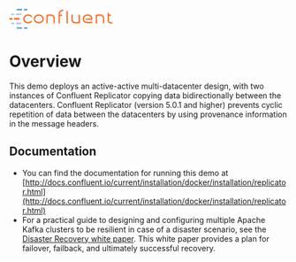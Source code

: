 ![image](images/confluent-logo-300-2.png)

# Overview

This demo deploys an active-active multi-datacenter design, with two instances of Confluent Replicator copying data bidirectionally between the datacenters.
Confluent Replicator (version 5.0.1 and higher) prevents cyclic repetition of data between the datacenters by using provenance information in the message headers.

## Documentation

* You can find the documentation for running this demo at [http://docs.confluent.io/current/installation/docker/installation/replicator.html](http://docs.confluent.io/current/installation/docker/installation/replicator.html)
* For a practical guide to designing and configuring multiple Apache Kafka clusters to be resilient in case of a disaster scenario, see the [Disaster Recovery white paper](https://www.confluent.io/white-paper/disaster-recovery-for-multi-datacenter-apache-kafka-deployments/). This white paper provides a plan for failover, failback, and ultimately successful recovery.
